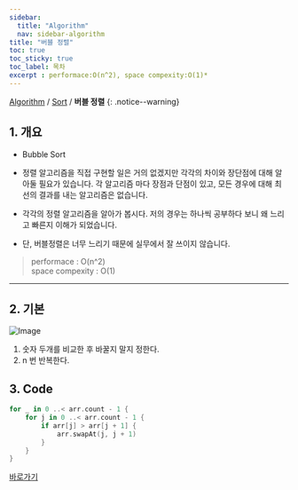 ```yaml
---
sidebar:
  title: "Algorithm"
  nav: sidebar-algorithm
title: "버블 정렬"
toc: true
toc_sticky: true
toc_label: 목차
excerpt : performace:O(n^2), space compexity:O(1)*
---
```

[Algorithm](/algorithm/) / [Sort](/algorithm/sort/) / **버블 정렬**
{: .notice--warning}

## 1. 개요
- Bubble Sort
- 정렬 알고리즘을 직접 구현할 일은 거의 없겠지만 각각의 차이와 장단점에 대해 알아둘 필요가 있습니다. 각 알고리즘 마다 장점과 단점이 있고, 모든 경우에 대해 최선의 결과를 내는 알고리즘은 없습니다. 



- 각각의 정렬 알고리즘을 알아가 봅시다. 저의 경우는 하나씩 공부하다 보니 왜 느리고 빠른지 이해가 되었습니다.
- 단, 버블정렬은 너무 느리기 때문에 실무에서 잘 쓰이지 않습니다.

>performace : O(n^2)<br />
space compexity : O(1)

---

## 2. 기본 
![Image](https://ww.namu.la/s/ee412a864c3bdcb6cf7077f8ef87e01d4353cf53e66d2a5f6b7def49d257d569a46c810b1b36b9924a495a697c60777bb82d25459c2cbb65e4a700c25351af9b6b0f6992d10dcc4becb2a97990c07ee70111bbfc4497c61df88947201933f10d)
1. 숫자 두개를 비교한 후 바꿀지 말지 정한다.
2. n 번 반복한다.

## 3. Code
```swift
for _ in 0 ..< arr.count - 1 {
    for j in 0 ..< arr.count - 1 {
        if arr[j] > arr[j + 1] {
            arr.swapAt(j, j + 1)
        }
    }
}
```

[바로가기](https://github.com/swift-man/swift/blob/master/Sort/BubbleSort.playground/Contents.swift)
